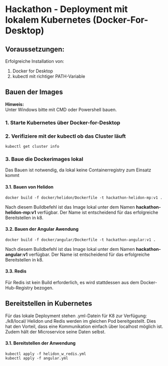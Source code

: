 ﻿# Hackathon - Deployment mit lokalem Kubernetes (Docker-For-Desktop)

## Voraussetzungen:  
Erfolgreiche Installation von:  
1. Docker for Desktop
2. kubectl mit richtiger PATH-Variable

## Bauen der Images
**Hinweis:**  
Unter Windows bitte mit CMD oder Powershell bauen.

### 1. Starte Kubernetes über Docker-for-Desktop
### 2. Verifiziere mit der kubectl ob das Cluster läuft  
``kubectl get cluster info``
### 3. Baue die Dockerimages lokal
Das Bauen ist notwendig, da lokal keine Containerregistry zum Einsatz kommt
#### 3.1. Bauen von Helidon  
``docker build -f docker/helidon/Dockerfile -t hackathon-helidon-mp:v1 .``

Nach diesem Buildbefehl ist das Image lokal unter dem Namen **hackathon-helidon-mp:v1** verfügbar. Der Name ist entscheidend für das erfolgreiche Bereitstellen in k8.
#### 3.2. Bauen der Angular Awendung
``docker build -f docker/angular/Dockerfile -t hackathon-angular:v1 .``

Nach diesem Buildbefehl ist das Image lokal unter dem Namen **hackathon-angular:v1** verfügbar. Der Name ist entscheidend für das erfolgreiche Bereitstellen in k8.

#### 3.3. Redis
Für Redis ist kein Build erforderlich, es wird stattdessen aus dem Docker-Hub-Registry bezogen.

## Bereitstellen in Kubernetes
Für das lokale Deployment stehen .yml-Datein für K8 zur Verfügung: ./k8/local/
Helidon und Redis werden im gleichen Pod bereitgestellt. Dies hat den Vorteil, dass eine Kommunikation einfach über localhost möglich ist.
Zudem hält der Microservice seine Daten selbst.

#### 3.1. Bereitstellen der Anwendung
``kubectl apply -f helidon_w_redis.yml ``  
``kubectl apply -f angular.yml ``


